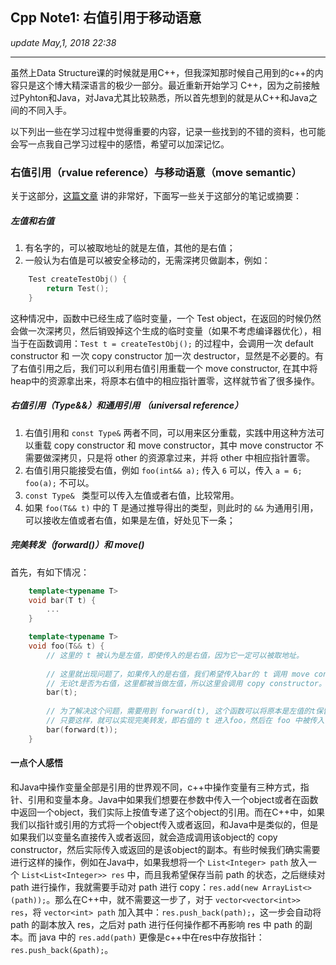 ## Cpp Note1: 右值引用于移动语意
_update May,1, 2018 22:38_

---
虽然上Data Structure课的时候就是用C++，但我深知那时候自己用到的c++的内容只是这个博大精深语言的极少一部分。最近重新开始学习 C++，因为之前接触过Pyhton和Java，对Java尤其比较熟悉，所以首先想到的就是从C++和Java之间的不同入手。

以下列出一些在学习过程中觉得重要的内容，记录一些找到的不错的资料，也可能会写一点我自己学习过程中的感悟，希望可以加深记忆。

### 右值引用（rvalue reference）与移动语意（move semantic）
关于这部分，[这篇文章](https://codinfox.github.io/dev/2014/06/03/move-semantic-perfect-forward/) 讲的非常好，下面写一些关于这部分的笔记或摘要：

##### 左值和右值

1. 有名字的，可以被取地址的就是左值，其他的是右值；
2. 一般认为右值是可以被安全移动的，无需深拷贝做副本，例如：
```cpp
    Test createTestObj() {
        return Test();
    }
```
这种情况中，函数中已经生成了临时变量，一个 Test object，在返回的时候仍然会做一次深拷贝，然后销毁掉这个生成的临时变量（如果不考虑编译器优化），相当于在函数调用：`Test t = createTestObj();` 的过程中，会调用一次 default constructor 和 一次 copy constructor 加一次 destructor，显然是不必要的。有了右值引用之后，我们可以利用右值引用重载一个 move constructor, 在其中将heap中的资源拿出来，将原本右值中的相应指针置零，这样就节省了很多操作。

##### 右值引用（Type&&）和通用引用 （universal reference）

1. 右值引用和 `const Type&` 两者不同，可以用来区分重载，实践中用这种方法可以重载 copy constructor 和 move constructor，其中 move constructor 不需要做深拷贝，只是将 other 的资源拿过来，并将 other 中相应指针置零。
2. 右值引用只能接受右值，例如 `foo(int&& a);` 传入 `6` 可以，传入 `a = 6; foo(a);` 不可以。  
3. `const Type& ` 类型可以传入左值或者右值，比较常用。  
4. 如果 `foo(T&& t)` 中的 T 是通过推导得出的类型，则此时的 `&&` 为通用引用，可以接收左值或者右值，如果是左值，好处见下一条；

##### 完美转发（forward()）和 move()
首先，有如下情况：
```cpp
    template<typename T>
    void bar(T t) {
        ...
    }

    template<typename T> 
    void foo(T&& t) {
        // 这里的 t 被认为是左值，即使传入的是右值，因为它一定可以被取地址。
        
        // 这里就出现问题了，如果传入的是右值，我们希望传入bar的 t 调用 move constructor, 但是因为
        // 无论t是否为右值，这里都被当做左值，所以这里会调用 copy constructor。
        bar(t); 
        
        // 为了解决这个问题，需要用到 forward(t), 这个函数可以将原本是左值的t保留左值，将原本是右值的t转为右值，
        // 只要这样，就可以实现完美转发，即右值的 t 进入foo，然后在 foo 中被传入 bar 仍然保持右值；
        bar(forward(t));
    }
```

#### 一点个人感悟
和Java中操作变量全部是引用的世界观不同，c++中操作变量有三种方式，指针、引用和变量本身。Java中如果我们想要在参数中传入一个object或者在函数中返回一个object，我们实际上按值专递了这个object的引用。而在C++中，如果我们以指针或引用的方式将一个object传入或者返回，和Java中是类似的，但是如果我们以变量名直接传入或者返回，就会造成调用该object的 copy constructor，然后实际传入或返回的是该object的副本。有些时候我们确实需要进行这样的操作，例如在Java中，如果我想将一个 `List<Integer> path` 放入一个 `List<List<Integer>> res` 中，而且我希望保存当前 path 的状态，之后继续对 path 进行操作，我就需要手动对 path 进行 copy：`res.add(new ArrayList<>(path));`。那么在C++中，就不需要这一步了，对于 `vector<vector<int>> res`，将 `vector<int> path` 加入其中：`res.push_back(path);`，这一步会自动将 path 的副本放入 res，之后对 path 进行任何操作都不再影响 res 中 path 的副本。而 java 中的 `res.add(path)` 更像是c++中在res中存放指针： `res.push_back(&path);`。



